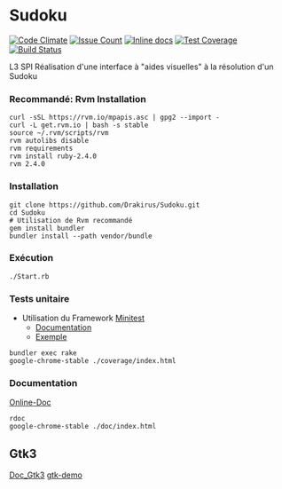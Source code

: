# Sudoku


[![Code Climate](https://codeclimate.com/github/Drakirus/Sudoku/badges/gpa.svg)](https://codeclimate.com/github/Drakirus/Sudoku)
[![Issue Count](https://codeclimate.com/github/Drakirus/Sudoku/badges/issue_count.svg)](https://codeclimate.com/github/Drakirus/Sudoku)
[![Inline docs](http://inch-ci.org/github/Drakirus/Sudoku.svg?branch=master)](http://inch-ci.org/github/Drakirus/Sudoku)
[![Test Coverage](https://codeclimate.com/github/Drakirus/Sudoku/badges/coverage.svg)](https://codeclimate.com/github/Drakirus/Sudoku/coverage)
[![Build Status](https://travis-ci.org/Drakirus/Sudoku.svg)](https://travis-ci.org/Drakirus/Sudoku)


L3 SPI Réalisation d'une interface à "aides visuelles" à la résolution  d'un Sudoku 

### Recommandé: Rvm Installation
```
curl -sSL https://rvm.io/mpapis.asc | gpg2 --import -
curl -L get.rvm.io | bash -s stable
source ~/.rvm/scripts/rvm
rvm autolibs disable
rvm requirements
rvm install ruby-2.4.0
rvm 2.4.0
```

### Installation  
```
git clone https://github.com/Drakirus/Sudoku.git
cd Sudoku
# Utilisation de Rvm recommandé
gem install bundler
bundler install --path vendor/bundle
```

### Exécution
`./Start.rb`

### Tests unitaire
* Utilisation du Framework [Minitest](https://github.com/seattlerb/minitest) 
  - [Documentation](http://docs.seattlerb.org/minitest/)
  - [Exemple](https://github.com/Drakirus/Sudoku/blob/master/test/cell_test.rb)

```
bundler exec rake
google-chrome-stable ./coverage/index.html
```

### Documentation

[Online-Doc](http://sudoku.drakirus.xyz/)  
```
rdoc
google-chrome-stable ./doc/index.html
```
## Gtk3

[Doc_Gtk3](https://lazka.github.io/pgi-docs/Gtk-3.0/classes.html)
[gtk-demo](https://github.com/ruby-gnome2/ruby-gnome2/tree/master/gtk3/sample/gtk-demo)
